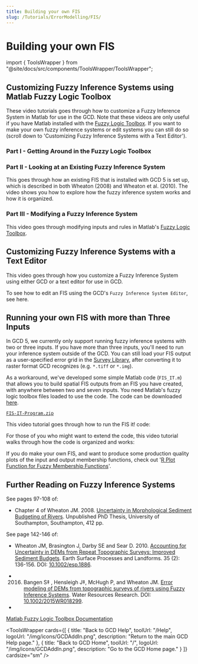 ```yaml
---
title: Building your own FIS
slug: /Tutorials/ErrorModelling/FIS/
---
```


# Building your own FIS

import { ToolsWrapper } from "@site/docs/src/components/ToolsWrapper/ToolsWrapper";


## Customizing Fuzzy Inference Systems using Matlab Fuzzy Logic Toolbox

These video tutorials goes through how to customize a Fuzzy Inference System in Matlab for use in the GCD. Note that these videos are only useful if you have Matlab installed with  the [Fuzzy Logic Toolbox](http://www.mathworks.com/products/fuzzylogic/). If you want to make your own fuzzy inference systems or edit systems you can still do so (scroll down to 'Customizing Fuzzy Inference Systems with a Text Editor').


### Part I - Getting Around in the Fuzzy Logic Toolbox

<YouTubeEmbed videoId="USy-Zk5wNuw" title="Getting Around in the Fuzzy Logic Toolbox" />


### Part II - Looking at an Existing Fuzzy Inference System

This goes through how an existing FIS that is installed with GCD 5 is set up, which is described in both Wheaton (2008) and Wheaton et al. (2010). The video shows you how to explore how the fuzzy inference system works and how it is organized.

<YouTubeEmbed videoId="mOYfYoNxRTY" title="Looking at an Existing Fuzzy Inference System" />


### Part III - Modifying a Fuzzy Inference System

This video goes through modifying inputs and rules in Matlab's [Fuzzy Logic Toolbox](http://www.mathworks.com/products/fuzzylogic/).

<YouTubeEmbed videoId="ld1Q3uEo1SQ" title="Modifying a Fuzzy Inference System" />


## Customizing Fuzzy Inference Systems with a Text Editor

This video goes through how you customize a Fuzzy Inference System using either GCD or a text editor for use in GCD.

<YouTubeEmbed videoId="sPDx8Wsu2DA" title="Customizing Fuzzy Inference Systems with a Text Editor" />


To see how to edit an FIS using the GCD's `Fuzzy Inference System Editor`, see here.


## Running your own FIS with more than Three Inputs

In GCD 5, we currently only support running fuzzy inference systems with two or three inputs. If you have more than three inputs, you'll need to run your inference system outside of the GCD. You can still load your FIS output as a user-specified error grid in the [Survey Library](/system/errors/NodeNotFound?suri=wuid:gx:3ed05905e41de6f6), after converting it to raster format GCD recognizes (e.g. `*.tiff` or `*.img`).

As a workaround, we've developed some simple Matlab code (`FIS_IT.m`) that allows you to build spatial FIS outputs from an FIS you have created, with anywhere between two and seven inputs. You need Matlab's fuzzy logic toolbox files loaded to use the code. The code can be downloaded [here](http://etal.usu.edu/GCD/FIS-IT-Program.zip).

[`FIS-IT-Program.zip`](http://etal.usu.edu/GCD/FIS-IT-Program.zip)

This video tutorial goes through how to run the FIS it! code:

<YouTubeEmbed videoId="UmxxHcO_NcM" title="How to run the FIS it! code" />

For those of you who might want to extend the code, this video tutorial walks through how the code is organized and works:

<YouTubeEmbed videoId="yPDJKem3GnI" title="How the FIS it! code is organized and works" />


If you do make your own FIS, and want to produce some production quality plots of the input and output membership functions, check out '[R Plot Function for Fuzzy Membership Functions](/tutorials--how-to/viii-building-your-own-fis/fuzzymembershipplot)'.


## Further Reading on Fuzzy Inference Systems

See pages 97-108 of:

- Chapter 4 of Wheaton JM. 2008. [Uncertainty in Morphological Sediment Budgeting of Rivers](http://www.joewheaton.org/Home/research/projects-1/morphological-sediment-budgeting/phdthesis). Unpublished PhD Thesis, University of Southampton, Southampton, 412 pp.

See page 142-146 of:
- Wheaton JM, Brasington J, Darby SE and Sear D. 2010. [Accounting for Uncertainty in DEMs from Repeat Topographic Surveys: Improved Sediment Budgets](http://dx.doi.org/10.1002/esp.1886). Earth Surface Processes and Landforms. 35 (2): 136-156. DOI: [10.1002/esp.1886](http://dx.doi.org/10.1002/esp.1886).

- 2016.  Bangen S‡ , Hensleigh J‡, McHugh P, and Wheaton JM.  [Error modeling of DEMs from topographic surveys of rivers using Fuzzy Inference Systems](https://www.researchgate.net/publication/292210478_Error_modeling_of_DEMs_from_topographic_surveys_of_rivers_using_fuzzy_inference_systems).  Water Resources Research. DOI: [10.1002/2015WR018299](http://dx.doi.org/10.1002/2015WR018299).
- 
[Matlab Fuzzy Logic Toolbox Documentation](http://www.mathworks.com/help/toolbox/fuzzy/)


<ToolsWrapper
  cards={[
	{
	  title: "Back to GCD Help",
	  toolUrl: "/Help",
	  logoUrl: "/img/icons/GCDAddIn.png",
	  description: "Return to the main GCD Help page."
	},
	{
	  title: "Back to GCD Home",
	  toolUrl: "/",
	  logoUrl: "/img/icons/GCDAddIn.png",
	  description: "Go to the GCD Home page."
	}
  ]}
  cardsize="sm"
/>